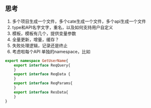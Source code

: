 ## 思考
1. 多个项目生成一个文件，多个cate生成一个文件，多个api生成一个文件
2. type和API名字文字，重名，以及如何支持用户自定义
3. 模板，模板有几个，提供变量参数
4. 全量更新，增量，缓存？
5. 失败处理逻辑，记录还是终止
6. 考虑啦每个API 单独的namespace，比如
```typescript 
export namespace GetUserName{
    export interface ReqQuery{
    }
    export interface ReqData {
    }
    export interface ReqParams{
    }
    export interface ResData{
    }
}
```